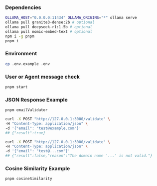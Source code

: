 ### Dependencies

```sh
OLLAMA_HOST="0.0.0.0:11434" OLLAMA_ORIGINS="*" ollama serve
ollama pull granite3-dense:2b # optional
ollama pull deepseek-r1:1.5b # optional
ollama pull nomic-embed-text # optional
npm i -g pnpm
pnpm i
```

### Environment

```sh
cp .env.example .env
```

### User or Agent message check

```sh
pnpm start
```

### JSON Response Example

```sh
pnpm emailValidator

curl -X POST "http://127.0.0.1:3000/validate" \
-H "Content-Type: application/json" \
-d '{"email": "test@example.com"}'
## {"result":true}

curl -X POST "http://127.0.0.1:3000/validate" \
-H "Content-Type: application/json" \
-d '{"email": "test@...com"}'
## {"result":false,"reason":"The domain name '...' is not valid."}
```

### Cosine Similarity Example

```sh
pnpm cosineSimilarity
```
